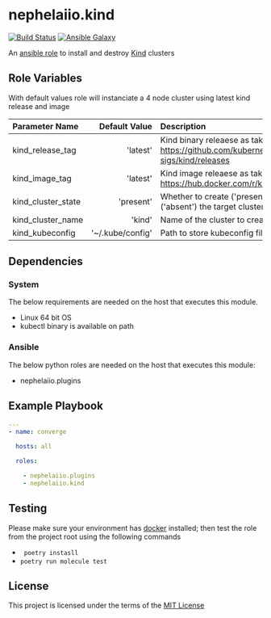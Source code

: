 # nephelaiio.kind

[![Build Status](https://github.com/nephelaiio/ansible-role-kind/workflows/Molecule/badge.svg)](https://github.com/nephelaiio/ansible-role-kind/actions)
[![Ansible Galaxy](http://img.shields.io/badge/ansible--galaxy-nephelaiio.kind-blue.svg)](https://galaxy.ansible.com/nephelaiio/kind/)

An [ansible role](https://galaxy.ansible.com/nephelaiio/kind) to install and destroy [Kind](https://github.com/kubernetes-sigs/kind) clusters

## Role Variables

With default values role will instanciate a 4 node cluster using latest kind release and image

| Parameter Name     |    Default Value | Description                                                                         |
|:-------------------|-----------------:|:------------------------------------------------------------------------------------|
| kind_release_tag   |         'latest' | Kind binary releaese as taken from https://github.com/kubernetes-sigs/kind/releases |
| kind_image_tag     |         'latest' | Kind image releaese as taken from https://hub.docker.com/r/kindest/node/tags        |
| kind_cluster_state |        'present' | Whether to create ('present') or destroy ('absent') the target cluster              |
| kind_cluster_name  |           'kind' | Name of the cluster to create/destroy                                               |
| kind_kubeconfig    | '~/.kube/config' | Path to store kubeconfig file for the cluster                                       |

## Dependencies

### System

The below requirements are needed on the host that executes this module.
* Linux 64 bit OS
* kubectl binary is available on path

### Ansible

The below python roles are needed on the host that executes this module:
* nephelaiio.plugins

## Example Playbook

``` yaml
---
- name: converge

  hosts: all

  roles:

    - nephelaiio.plugins
    - nephelaiio.kind
```

## Testing

Please make sure your environment has [docker](https://www.docker.com) installed; then test the role from the project root using the following commands

* ` poetry instasll`
* ` poetry run molecule test `

## License

This project is licensed under the terms of the [MIT License](/LICENSE)
